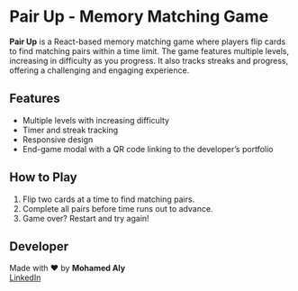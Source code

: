 # Pair Up - Memory Matching Game

**Pair Up** is a React-based memory matching game where players flip cards to find matching pairs within a time limit. The game features multiple levels, increasing in difficulty as you progress. It also tracks streaks and progress, offering a challenging and engaging experience.

## Features

- Multiple levels with increasing difficulty
- Timer and streak tracking
- Responsive design
- End-game modal with a QR code linking to the developer’s portfolio

## How to Play

1. Flip two cards at a time to find matching pairs.
2. Complete all pairs before time runs out to advance.
3. Game over? Restart and try again!

## Developer

Made with ❤️ by **Mohamed Aly**  
[LinkedIn](https://linkedin.com/in/mo-edris)
